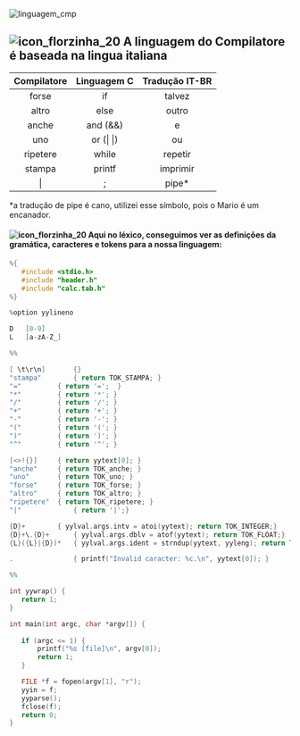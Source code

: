 ![linguagem_cmp](https://user-images.githubusercontent.com/66503956/205923023-2a0e0291-5569-49ed-a489-afc864da5923.png)

## ![icon_florzinha_20](https://user-images.githubusercontent.com/66503956/205974127-561cf0ec-5992-4ddb-92f6-bcfdc13c0e3e.png) A linguagem do Compilatore é baseada na lingua italiana

Compilatore | Linguagem C | Tradução IT-BR
:---------: | :---------: | :---------:
forse | if | talvez
altro | else | outro
anche | and (&&) | e
uno | or (\| \|) | ou
ripetere | while | repetir
stampa | printf |  imprimir
\| | ; |  pipe*

*a tradução de pipe é cano, utilizei esse símbolo, pois o Mario é um encanador.
 
#### ![icon_florzinha_20](https://user-images.githubusercontent.com/66503956/205974127-561cf0ec-5992-4ddb-92f6-bcfdc13c0e3e.png) Aqui no léxico, conseguimos ver as definições da gramática, caracteres e tokens para a nossa linguagem:
 
 ```c
%{
	#include <stdio.h>
	#include "header.h"
	#include "calc.tab.h"
%}

%option yylineno

D	[0-9]
L	[a-zA-Z_]

%% 

[ \t\r\n]       {}
"stampa"        { return TOK_STAMPA; }
"="        	{ return '=';  }
"*"        	{ return '*'; }
"/"        	{ return '/'; }
"+"        	{ return '+'; }
"-"        	{ return '-'; }
"("        	{ return '('; }
")"        	{ return ')'; }
"^"        	{ return '^'; }

[<>!{}]		{ return yytext[0]; }
"anche"		{ return TOK_anche; }
"uno"		{ return TOK_uno; }
"forse"		{ return TOK_forse; }
"altro"		{ return TOK_altro; }
"ripetere"	{ return TOK_ripetere; }
"|"             { return '|';}

{D}+		{ yylval.args.intv = atoi(yytext); return TOK_INTEGER;}
{D}+\.{D}+      { yylval.args.dblv = atof(yytext); return TOK_FLOAT;}
{L}({L}|{D})*	{ yylval.args.ident = strndup(yytext, yyleng); return TOK_IDENT; }
 
.               { printf("Invalid caracter: %c.\n", yytext[0]); }

%%

int yywrap() {
	return 1;
}

int main(int argc, char *argv[]) {
	
	if (argc <= 1) {
		printf("%s [file]\n", argv[0]);
		return 1;
	}

	FILE *f = fopen(argv[1], "r");
	yyin = f;
	yyparse();
	fclose(f);
	return 0;
}
```
